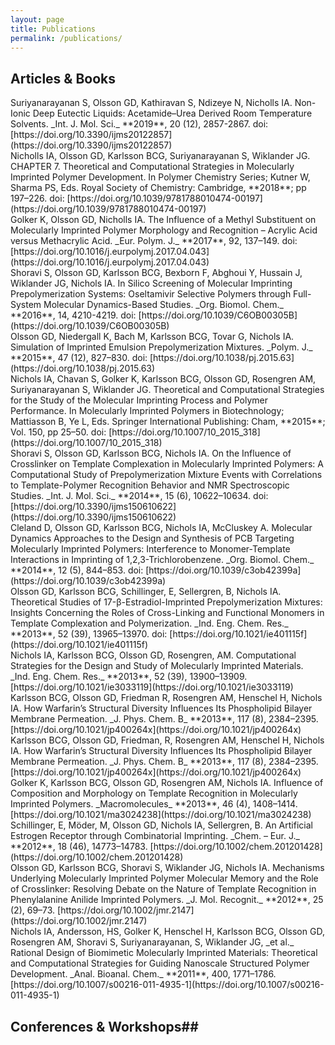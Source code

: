 ```yaml
---
layout: page
title: Publications
permalink: /publications/
---
```

<script type='text/javascript' src='https://d1bxh8uas1mnw7.cloudfront.net/assets/embed.js'></script>

## Articles & Books ##
<div data-badge-type='1' class='altmetric-embed' data-badge-popover='tight' data-doi="10.3390/ijms20122857"></div>
Suriyanarayanan S, Olsson GD, Kathiravan S, Ndizeye N, Nicholls IA. Non-Ionic Deep Eutectic Liquids: Acetamide–Urea Derived Room Temperature Solvents. _Int. J. Mol. Sci._ **2019**, 20 (12), 2857-2867. doi: [https://doi.org/10.3390/ijms20122857](https://doi.org/10.3390/ijms20122857)

<div data-badge-type='1' class='altmetric-embed' data-badge-popover='tight' data-doi="10.1039/9781788010474-00197"></div>
Nicholls IA, Olsson GD, Karlsson BCG, Suriyanarayanan S, Wiklander JG. CHAPTER 7. Theoretical and Computational Strategies in Molecularly Imprinted Polymer Development. In Polymer Chemistry Series; Kutner W, Sharma PS, Eds. Royal Society of Chemistry: Cambridge, **2018**; pp 197–226. doi: [https://doi.org/10.1039/9781788010474-00197](https://doi.org/10.1039/9781788010474-00197)

<div data-badge-type='1' class='altmetric-embed' data-badge-popover='tight' data-doi="10.1016/j.eurpolymj.2017.04.043"></div>
Golker K, Olsson GD, Nicholls IA. The Influence of a Methyl Substituent on Molecularly Imprinted Polymer Morphology and Recognition – Acrylic Acid versus Methacrylic Acid. _Eur. Polym. J._ **2017**, 92, 137–149. doi: [https://doi.org/10.1016/j.eurpolymj.2017.04.043](https://doi.org/10.1016/j.eurpolymj.2017.04.043)

<div data-badge-type='1' class='altmetric-embed' data-badge-popover='tight' data-doi="10.1039/C6OB00305B"></div>
Shoravi S, Olsson GD, Karlsson BCG, Bexborn F, Abghoui Y, Hussain J, Wiklander JG, Nichols IA. In Silico Screening of Molecular Imprinting Prepolymerization Systems: Oseltamivir Selective Polymers through Full-System Molecular Dynamics-Based Studies. _Org. Biomol. Chem._ **2016**, 14, 4210-4219. doi: [https://doi.org/10.1039/C6OB00305B](https://doi.org/10.1039/C6OB00305B)

<div data-badge-type='1' class='altmetric-embed' data-badge-popover='tight' data-doi="10.1038/pj.2015.63"></div>
Olsson GD, Niedergall K, Bach M, Karlsson BCG, Tovar G, Nichols IA. Simulation of Imprinted Emulsion Prepolymerization Mixtures. _Polym. J._ **2015**, 47 (12), 827–830. doi: [https://doi.org/10.1038/pj.2015.63](https://doi.org/10.1038/pj.2015.63)

<div data-badge-type='1' class='altmetric-embed' data-badge-popover='tight' data-doi="10.1007/10_2015_318"></div>
Nichols IA, Chavan S, Golker K, Karlsson BCG, Olsson GD, Rosengren AM, Suriyanarayanan S, Wiklander JG. Theoretical and Computational Strategies for the Study of the Molecular Imprinting Process and Polymer Performance. In Molecularly Imprinted Polymers in Biotechnology; Mattiasson B, Ye L, Eds. Springer International Publishing: Cham, **2015**; Vol. 150, pp 25–50. doi: [https://doi.org/10.1007/10_2015_318](https://doi.org/10.1007/10_2015_318)

<div data-badge-type='1' class='altmetric-embed' data-badge-popover='tight' data-doi="10.3390/ijms150610622"></div>
Shoravi S, Olsson GD, Karlsson BCG, Nichols IA. On the Influence of Crosslinker on Template Complexation in Molecularly Imprinted Polymers: A Computational Study of Prepolymerization Mixture Events with Correlations to Template-Polymer Recognition Behavior and NMR Spectroscopic Studies. _Int. J. Mol. Sci._ **2014**, 15 (6), 10622–10634. doi: [https://doi.org/10.3390/ijms150610622](https://doi.org/10.3390/ijms150610622)

<div data-badge-type='1' class='altmetric-embed' data-badge-popover='tight' data-doi="10.1039/c3ob42399a"></div>
Cleland D, Olsson GD, Karlsson BCG, Nichols IA, McCluskey A. Molecular Dynamics Approaches to the Design and Synthesis of PCB Targeting Molecularly Imprinted Polymers: Interference to Monomer-Template Interactions in Imprinting of 1,2,3-Trichlorobenzene. _Org. Biomol. Chem._ **2014**, 12 (5), 844–853. doi: [https://doi.org/10.1039/c3ob42399a](https://doi.org/10.1039/c3ob42399a)

<div data-badge-type='1' class='altmetric-embed' data-badge-popover='tight' data-doi="10.1021/ie401115f"></div>
Olsson GD, Karlsson BCG, Schillinger, E, Sellergren, B, Nichols IA. Theoretical Studies of 17-β-Estradiol-Imprinted Prepolymerization Mixtures: Insights Concerning the Roles of Cross-Linking and Functional Monomers in Template Complexation and Polymerization. _Ind. Eng. Chem. Res._ **2013**, 52 (39), 13965–13970. doi: [https://doi.org/10.1021/ie401115f](https://doi.org/10.1021/ie401115f)

<div data-badge-type='1' class='altmetric-embed' data-badge-popover='tight' data-doi="10.1021/ie3033119"></div>
Nichols IA, Karlsson BCG, Olsson GD, Rosengren, AM. Computational Strategies for the Design and Study of Molecularly Imprinted Materials. _Ind. Eng. Chem. Res._ **2013**, 52 (39), 13900–13909. [https://doi.org/10.1021/ie3033119](https://doi.org/10.1021/ie3033119)

<div data-badge-type='1' class='altmetric-embed' data-badge-popover='tight' data-doi="10.1021/jp400264x"></div>
Karlsson BCG, Olsson GD, Friedman R, Rosengren AM, Henschel H, Nichols IA. How Warfarin’s Structural Diversity Influences Its Phospholipid Bilayer Membrane Permeation. _J. Phys. Chem. B_ **2013**, 117 (8), 2384–2395. [https://doi.org/10.1021/jp400264x](https://doi.org/10.1021/jp400264x)

<div data-badge-type='1' class='altmetric-embed' data-badge-popover='tight' data-doi="10.1021/jp400264x"></div>
Karlsson BCG, Olsson GD, Friedman, R, Rosengren AM, Henschel H, Nichols IA. How Warfarin’s Structural Diversity Influences Its Phospholipid Bilayer Membrane Permeation. _J. Phys. Chem. B_ **2013**, 117 (8), 2384–2395. [https://doi.org/10.1021/jp400264x](https://doi.org/10.1021/jp400264x)

<div data-badge-type='1' class='altmetric-embed' data-badge-popover='tight' data-doi="10.1021/ma3024238"></div>
Golker K, Karlsson BCG, Olsson GD, Rosengren AM, Nichols IA. Influence of Composition and Morphology on Template Recognition in Molecularly Imprinted Polymers. _Macromolecules_ **2013**, 46 (4), 1408–1414. [https://doi.org/10.1021/ma3024238](https://doi.org/10.1021/ma3024238)

<div data-badge-type='1' class='altmetric-embed' data-badge-popover='tight' data-doi="10.1002/chem.201201428"></div>
Schillinger, E, Möder, M, Olsson GD, Nichols IA, Sellergren, B. An Artificial Estrogen Receptor through Combinatorial Imprinting. _Chem. – Eur. J._ **2012**, 18 (46), 14773–14783. [https://doi.org/10.1002/chem.201201428](https://doi.org/10.1002/chem.201201428)

<div data-badge-type='1' class='altmetric-embed' data-badge-popover='tight' data-doi="10.1002/jmr.2147"></div>
Olsson GD, Karlsson BCG, Shoravi S, Wiklander JG, Nichols IA. Mechanisms Underlying Molecularly Imprinted Polymer Molecular Memory and the Role of Crosslinker: Resolving Debate on the Nature of Template Recognition in Phenylalanine Anilide Imprinted Polymers. _J. Mol. Recognit._ **2012**, 25 (2), 69–73. [https://doi.org/10.1002/jmr.2147](https://doi.org/10.1002/jmr.2147)

<div data-badge-type='1' class='altmetric-embed' data-badge-popover='tight' data-doi="10.1007/s00216-011-4935-1"></div>
Nichols IA, Andersson, HS, Golker K, Henschel H, Karlsson BCG, Olsson GD, Rosengren AM, Shoravi S, Suriyanarayanan, S, Wiklander JG, _et al._ Rational Design of Biomimetic Molecularly Imprinted Materials: Theoretical and Computational Strategies for Guiding Nanoscale Structured Polymer Development. _Anal. Bioanal. Chem._ **2011**, 400, 1771–1786. [https://doi.org/10.1007/s00216-011-4935-1](https://doi.org/10.1007/s00216-011-4935-1)

## Conferences & Workshops##
